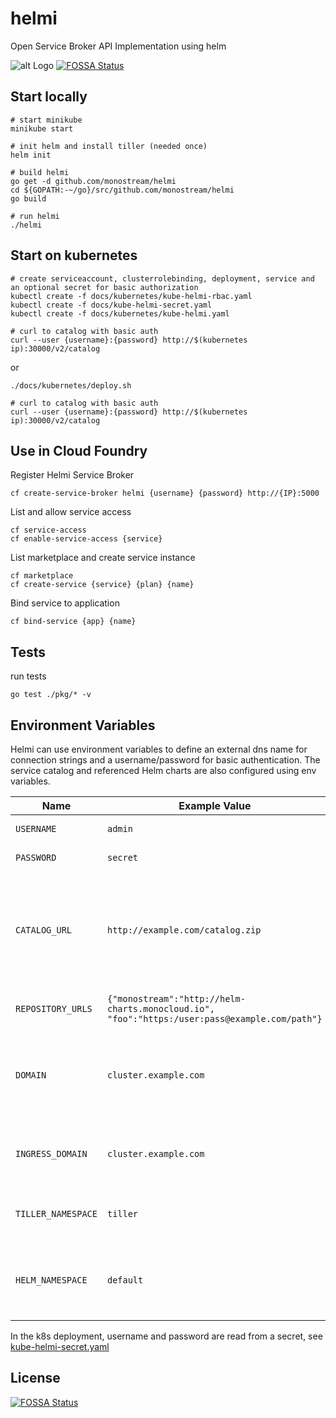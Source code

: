 # helmi
Open Service Broker API Implementation using helm

![alt Logo](docs/logo.png)
[![FOSSA Status](https://app.fossa.io/api/projects/git%2Bgithub.com%2Fmonostream%2Fhelmi.svg?type=shield)](https://app.fossa.io/projects/git%2Bgithub.com%2Fmonostream%2Fhelmi?ref=badge_shield)

## Start locally

```console
# start minikube
minikube start

# init helm and install tiller (needed once)
helm init

# build helmi
go get -d github.com/monostream/helmi
cd ${GOPATH:-~/go}/src/github.com/monostream/helmi
go build

# run helmi
./helmi
```

## Start on kubernetes

```console
# create serviceaccount, clusterrolebinding, deployment, service and an optional secret for basic authorization
kubectl create -f docs/kubernetes/kube-helmi-rbac.yaml
kubectl create -f docs/kube-helmi-secret.yaml
kubectl create -f docs/kubernetes/kube-helmi.yaml

# curl to catalog with basic auth
curl --user {username}:{password} http://$(kubernetes ip):30000/v2/catalog
```
or
```console
./docs/kubernetes/deploy.sh

# curl to catalog with basic auth
curl --user {username}:{password} http://$(kubernetes ip):30000/v2/catalog
```

## Use in Cloud Foundry

Register Helmi Service Broker

```console
cf create-service-broker helmi {username} {password} http://{IP}:5000
```

List and allow service access

```console
cf service-access
cf enable-service-access {service}
```

List marketplace and create service instance

```console
cf marketplace
cf create-service {service} {plan} {name}
```

Bind service to application

```console
cf bind-service {app} {name}
```

## Tests
run tests
```console
go test ./pkg/* -v
```

## Environment Variables

Helmi can use environment variables to define an external dns name for connection strings and a username/password for basic authentication.
The service catalog and referenced Helm charts are also configured using env variables.


| Name        | Example Value | Description |
| ------------ | ------- | --------------- |
| `USERNAME` | `admin` | Basic auth username |
| `PASSWORD` | `secret` | Basic auth password |
| `CATALOG_URL` | `http://example.com/catalog.zip` | URL to a zipped catalog folder (can also be a local file path to a mounted volume). |
| `REPOSITORY_URLS` | `{"monostream":"http://helm-charts.monocloud.io",`<br>`"foo":"https:/user:pass@example.com/path"}` | JSON map of name-url pairs |
| `DOMAIN` | `cluster.example.com` | External DNS domain used to construct connection strings |
| `INGRESS_DOMAIN`  | `cluster.example.com` | Domain used to construct ingress host strings |
| `TILLER_NAMESPACE`  | `tiller` | K8s namespace of tiller server |
| `HELM_NAMESPACE`  | `default` | K8s namespace in which Helm charts are deployed |

In the k8s deployment, username and password are read from a secret, see [kube-helmi-secret.yaml](docs/kubernetes/kube-helmi-secret.yaml)

## License
[![FOSSA Status](https://app.fossa.io/api/projects/git%2Bgithub.com%2Fmonostream%2Fhelmi.svg?type=large)](https://app.fossa.io/projects/git%2Bgithub.com%2Fmonostream%2Fhelmi?ref=badge_large)